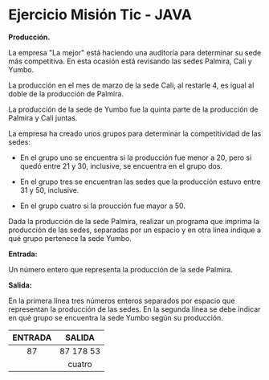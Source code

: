 # Ejercicio Misión Tic - JAVA

**Producción.**

La empresa "La mejor" está haciendo una auditoría para determinar su sede más competitiva. En esta ocasión está revisando las sedes Palmira, Cali y Yumbo.

La producción en el mes de marzo de la sede Cali, al restarle 4, es igual al doble de la producción de Palmira.

La producción de la sede de Yumbo fue la quinta parte de la producción de Palmira y Cali juntas.

La empresa ha creado unos grupos para determinar la competitividad de las sedes:

- En el grupo uno se encuentra si la producción fue menor a 20, pero si quedó entre 21 y 30, inclusive, se encuentra en el grupo dos.

- En el grupo tres se encuentran las sedes que la producción estuvo entre 31 y 50, inclusive.

- En el grupo cuatro si la proucción fue mayor a 50.

Dada la producción de la sede Palmira, realizar un programa que imprima la producción de las sedes, separadas por un espacio y en otra línea indique a qué 
grupo pertenece la sede Yumbo.

**Entrada:**

Un número entero que representa la producción de la sede Palmira.

**Salida:**

En la primera línea tres números enteros separados por espacio que representan la producción de las sedes. En la segunda línea se debe indicar en qué grupo se
encuentra la sede Yumbo según su producción.

| ENTRADA      | SALIDA |
|:---------:|:-----:|
| 87 | 87 178 53 |
|      |  cuatro  |
